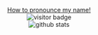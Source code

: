 <p  align="center">
  <a href="https://raw.githubusercontent.com/mmphego/mmphego/master/resources/mpho.mp3">How to pronounce my name!</a></br>
  <!-- <img src="https://visitor-badge.glitch.me/badge?page_id=Brattlof" alt="visitor count"/></br> -->
  <img src="https://visitor-badge.laobi.icu/badge?page_id=Brattlof" alt="visitor badge"/></br>
  <img src="https://github-readme-stats.vercel.app/api/?username=Brattlof&show_icons=true&title_color=ff00ff&icon_color=000000&text_color=000000" alt="github stats"/></br>
</p>
